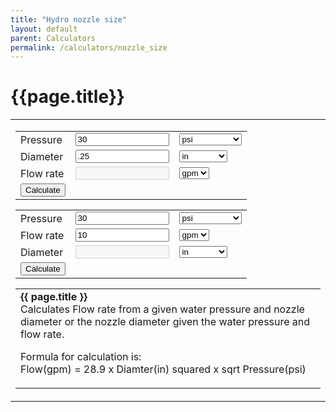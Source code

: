 ```yaml
---
title: "Hydro nozzle size"
layout: default
parent: Calculators
permalink: /calculators/nozzle_size
---
```

# {{page.title}}
<script src="{{ base.url | prepend: site.url }}/assets/js/nozzle_size.js"></script>

<table width="100%" cellpadding="4" cellspacing="0" border="0" align="center">
<tr>
<td>
<form  action="">
<table align="center">
  <tr>
    <td>Pressure</td>
	  <td><input type="text" name="pressure"  onchange="nozzleDischarge( this.form )" style="width:150px" value="30" maxlength="10" size="10" />	</td>
    <td>
       <select name="pressureUnits" onchange="nozzleDischarge( this.form )">
       <option value="1" selected="selected">psi</option>
       <option value=".433528">ft of water</option>
       <option value="1.422336">m of water</option>
       <option value="14.503773773">bars</option>
       <option value=".145038">kPa</option>
       <option value="14.695949">atm</option>
       <option value=".491154">in of Mercury</option>
       </select>
    </td>  
  </tr>
  <tr>
    <td>Diameter</td>
    <td><input type="text" name="diameter"  onchange="nozzleDischarge( this.form )" style="width:150px" value=".25" size="10" maxlength="10" />	</td>
    <td>
      <select name="diameterUnits" onchange="nozzleDischarge( this.form )">
      <option value="1" selected="selected">in</option>
      <option value="128">128ths in</option>
      <option value="64">64ths in</option>
      <option value="32">32nds in</option>
      <option value="16">16ths in</option>
      <option value="8">8ths in</option>
      <option value="25.4">mm</option>
      <option value="2.54">cm</option>
      </select>
    </td>
  </tr>
  <tr>
    <td>Flow rate</td>
      <td><input type="text" name="flowRate" style="width:150px" value="" size="10" maxlength="10" disabled="disabled" />	</td>
    <td>
       <select name="flowRateUnits" onchange="nozzleDischarge( this.form )">
       <option value="1" selected="selected">gpm</option>
       <option value="15.850323074">lps</option>
       <option value="448.8311688">cfs</option>
       <option value=".264172051">lpm</option>
       </select>
    </td>
  </tr>
  <tr>
    <td><input type="button" onclick="nozzleDischarge( this.form )" value="Calculate"/></td>
    <td></td>
    <td></td>
  </tr>
</table>
</form>
<form  action="">
<table align="center">
  <tr>
    <td>Pressure</td>
	  <td><input type="text" name="pressure"  onchange="nozzleDischarge( this.form )" style="width:150px" value="30" maxlength="10" size="10" />	</td>
    <td>
       <select name="pressureUnits" onchange="nozzleDischarge( this.form )">
       <option value="1" selected="selected">psi</option>
       <option value=".433528">ft of water</option>
       <option value="1.422336">m of water</option>
       <option value="14.503773773">bars</option>
       <option value=".145038">kPa</option>
       <option value="14.695949">atm</option>
       <option value=".491154">in of Mercury</option>
       </select>
    </td>  
  </tr>
  <tr>
    <td>Flow rate</td>
      <td><input type="text" name="flow" onchange="nozzleDiameter( this.form )" style="width:150px" value="10" size="10" maxlength="10" />	</td>
    <td>
       <select name="flowUnits" onchange="nozzleDiameter( this.form )">
       <option value="1" selected="selected">gpm</option>
       <option value="15.850323074">lps</option>
       <option value="448.8311688">cfs</option>
       <option value=".264172051">lpm</option>
       </select>
    </td>
  </tr>
  <tr>
    <td>Diameter</td>
    <td><input type="text" name="diameter" style="width:150px" value="" size="10" maxlength="10"  disabled="disabled"/>	</td>
    <td>
      <select name="diameterUnits" onchange="nozzleDiameter( this.form )">
      <option value="1" selected="selected">in</option>
      <option value="128">128ths in</option>
      <option value="64">64ths in</option>
      <option value="32">32nds in</option>
      <option value="16">16ths in</option>
      <option value="8">8ths in</option>
      <option value="25.4">mm</option>
      <option value="2.54">cm</option>
      </select>
    </td>
  </tr>
  <tr>
    <td><input type="button" onclick="nozzleDiameter( this.form )" value="Calculate"/></td>
    <td></td>
    <td></td>
  </tr>
</table>
</form>
<table align="center">
	<tr>
	  <td>
      <b>{{ page.title }}</b><br />
Calculates Flow rate from a given water pressure and nozzle diameter or the nozzle diameter given the water pressure and flow rate.
		  
Formula for calculation is:<br />
Flow(gpm) = 28.9 x Diamter(in) squared x sqrt Pressure(psi)<br />
	  </td>
	</tr>
</table>
</td>
</tr>
</table>
